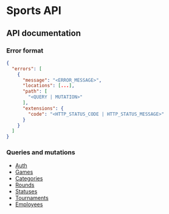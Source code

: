 # Sports API

## API documentation

### Error format

```JSON
{
  "errors": [
    {
      "message": "<ERROR_MESSAGE>",
      "locations": [...],
      "path": [
        "<QUERY | MUTATION>"
      ],
      "extensions": {
        "code": "<HTTP_STATUS_CODE | HTTP_STATUS_MESSAGE>"
      }
    }
  ]
}
```

### Queries and mutations

- [Auth](./auth.md)
- [Games](./games.md)
- [Categories](./categories.md)
- [Rounds](./rounds.md)
- [Statuses](./statuses.md)
- [Tournaments](./tournaments.md)
- [Employees](./employees.md)
